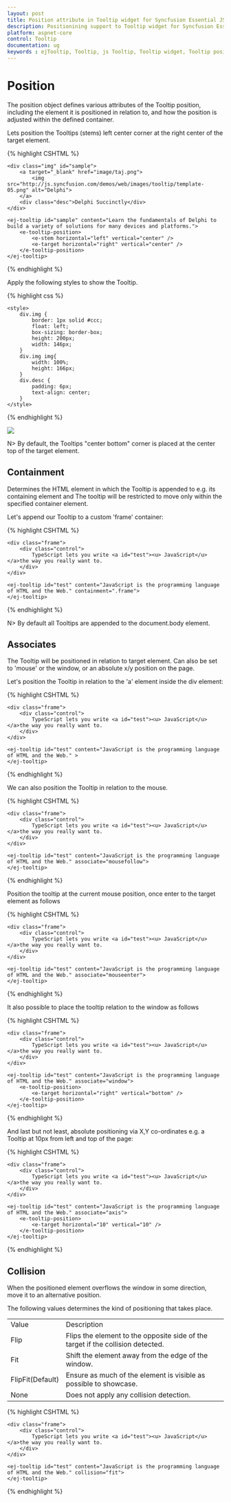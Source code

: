 ```yaml
---
layout: post
title: Position attribute in Tooltip widget for Syncfusion Essential JS
description: Positionining support to Tooltip widget for Syncfusion Essential JS
platform: aspnet-core
control: Tooltip
documentation: ug
keywords : ejTooltip, Tooltip, js Tooltip, Tooltip widget, Tooltip position, Tooltip collision
---
```


# Position

The position object defines various attributes of the Tooltip position, including the element it is positioned in relation to, and how the position is adjusted within the defined container.

Lets position the Tooltips (stems) left center corner at the right center of the target element.

{% highlight CSHTML %}
 
    <div class="img" id="sample">
        <a target="_blank" href="image/taj.png">
            <img src="http://js.syncfusion.com/demos/web/images/tooltip/template-05.png" alt="Delphi">
        </a>
        <div class="desc">Delphi Succinctly</div>
    </div>

    <ej-tooltip id="sample" content="Learn the fundamentals of Delphi to build a variety of solutions for many devices and platforms.">
        <e-tooltip-position>
            <e-stem horizontal="left" vertical="center" />
            <e-target horizontal="right" vertical="center" />
        </e-tooltip-position>
    </ej-tooltip>

{% endhighlight %}

Apply the following styles to show the Tooltip.

{% highlight css %}

    <style>
        div.img {
            border: 1px solid #ccc;
            float: left;
            box-sizing: border-box;
            height: 200px;
            width: 146px;
        }
        div.img img{
            width: 100%;
            height: 166px;
        }
        div.desc {
            padding: 6px;
            text-align: center;
        }
    </style>
    
{% endhighlight %}

![](Position_images/position.png)

N> By default, the Tooltips "center bottom" corner is placed at the center top of the target element.

## Containment 

Determines the HTML element in which the Tooltip is appended to e.g. its containing element and The tooltip will be restricted to move only within the specified container element.

Let's append our Tooltip to a custom 'frame' container:

{% highlight CSHTML %}
 
    <div class="frame">
        <div class="control">
            TypeScript lets you write <a id="test"><u> JavaScript</u> </a>the way you really want to.
        </div>
    </div>

    <ej-tooltip id="test" content="JavaScript is the programming language of HTML and the Web." containment=".frame">
    </ej-tooltip>

{% endhighlight %}

N> By default all Tooltips are appended to the document.body element.

## Associates 

 The Tooltip will be positioned in relation to target element. Can also be set to 'mouse' or the window, or an absolute x/y position on the page.
 
 Let's position the Tooltip in relation to the 'a' element inside the div element:
 
 {% highlight CSHTML %}
 
    <div class="frame">
        <div class="control">
            TypeScript lets you write <a id="test"><u> JavaScript</u> </a>the way you really want to.
        </div>
    </div>

    <ej-tooltip id="test" content="JavaScript is the programming language of HTML and the Web." >
    </ej-tooltip>

{% endhighlight %}
 
We can also position the Tooltip in relation to the mouse.
 
{% highlight CSHTML %}
 
    <div class="frame">
        <div class="control">
            TypeScript lets you write <a id="test"><u> JavaScript</u> </a>the way you really want to.
        </div>
    </div>

    <ej-tooltip id="test" content="JavaScript is the programming language of HTML and the Web." associate="mousefollow">
    </ej-tooltip>

{% endhighlight %}

Position the tooltip at the current mouse position, once enter to the target element as follows

{% highlight CSHTML %}
 
    <div class="frame">
        <div class="control">
            TypeScript lets you write <a id="test"><u> JavaScript</u> </a>the way you really want to.
        </div>
    </div>

    <ej-tooltip id="test" content="JavaScript is the programming language of HTML and the Web." associate="mouseenter">
    </ej-tooltip>

{% endhighlight %}


It also possible to place the tooltip relation to the window as follows

{% highlight CSHTML %}
 
    <div class="frame">
        <div class="control">
            TypeScript lets you write <a id="test"><u> JavaScript</u> </a>the way you really want to.
        </div>
    </div>

    <ej-tooltip id="test" content="JavaScript is the programming language of HTML and the Web." associate="window">
        <e-tooltip-position>
            <e-target horizontal="right" vertical="bottom" />
        </e-tooltip-position>
    </ej-tooltip>

{% endhighlight %}
    
And last but not least, absolute positioning via X,Y co-ordinates e.g. a Tooltip at 10px from left and top of the page:

{% highlight CSHTML %}
 
    <div class="frame">
        <div class="control">
            TypeScript lets you write <a id="test"><u> JavaScript</u> </a>the way you really want to.
        </div>
    </div>

    <ej-tooltip id="test" content="JavaScript is the programming language of HTML and the Web." associate="axis">
        <e-tooltip-position>
            <e-target horizontal="10" vertical="10" />
        </e-tooltip-position>
    </ej-tooltip>

{% endhighlight %}

## Collision 

When the positioned element overflows the window in some direction, move it to an alternative position. 

The following values determines the kind of positioning that takes place.

<table>
<tr>
<td>
Value<br/></td><td>
Description<br/></td></tr>
<tr>
<td>
Flip<br/></td><td>
Flips the element to the opposite side of the target if the collision detected.<br/></td></tr>
<tr>
<td>
Fit<br/></td><td>
Shift the element away from the edge of the window.<br/></td></tr>
<tr>
<td>
FlipFit(Default)<br/></td><td>
Ensure as much of the element is visible as possible to showcase.<br/></td></tr>
<tr>
<td>
None<br/></td><td>
Does not apply any collision detection.<br/></td></tr>
</table>

{% highlight CSHTML %}
 
    <div class="frame">
        <div class="control">
            TypeScript lets you write <a id="test"><u> JavaScript</u> </a>the way you really want to.
        </div>
    </div>

    <ej-tooltip id="test" content="JavaScript is the programming language of HTML and the Web." collision="fit">
    </ej-tooltip>

{% endhighlight %}